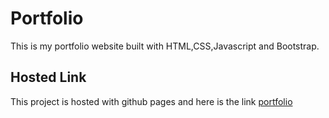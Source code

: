 # Portfolio

This is my portfolio website built with HTML,CSS,Javascript and Bootstrap.

## Hosted Link
This project is hosted with github pages and here is the link [portfolio](https://boderahman.github.io/Portfolio/)
